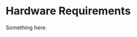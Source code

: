 [title]: # (Hardware Requirements)
[tags]: # (XXX)
[priority]: # (924)
# Hardware Requirements
Something here.
